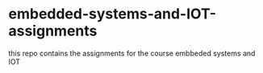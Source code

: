 # embedded-systems-and-IOT-assignments

this repo contains the assignments for the course embbeded systems and IOT

